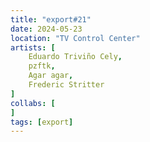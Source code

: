 ```yaml
---
title: "export#21"
date: 2024-05-23
location: "TV Control Center"
artists: [
	Eduardo Triviño Cely,
	pzftk,
	Agar agar,
	Frederic Stritter
]
collabs: [
]
tags: [export]
---
```

